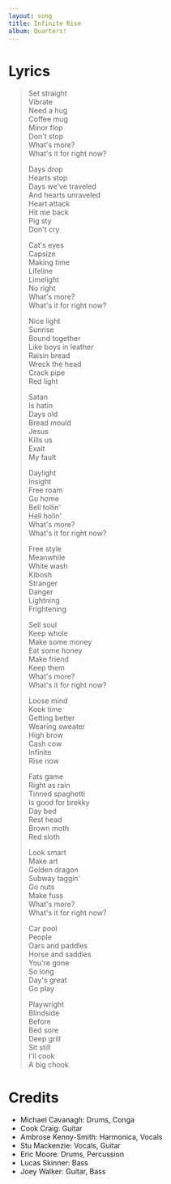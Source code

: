 ```yaml
---
layout: song
title: Infinite Rise
album: Quarters!
---
```


# Lyrics

> Set straight  
> Vibrate  
> Need a hug  
> Coffee mug  
> Minor flop  
> Don't stop  
> What's more?  
> What's it for right now?  
>  
> Days drop  
> Hearts stop  
> Days we've traveled  
> And hearts unraveled  
> Heart attack  
> Hit me back  
> Pig sty  
> Don't cry  
>  
> Cat's eyes  
> Capsize  
> Making time  
> Lifeline  
> Limelight  
> No right  
> What's more?  
> What's it for right now?  
>  
> Nice light  
> Sunrise  
> Bound together  
> Like boys in leather  
> Raisin bread  
> Wreck the head  
> Crack pipe  
> Red light  
>  
> Satan  
> Is hatin  
> Days old  
> Bread mould  
> Jesus  
> Kills us  
> Exalt  
> My fault  
>  
> Daylight  
> Insight  
> Free roam  
> Go home  
> Bell tollin'  
> Hell holin'  
> What's more?  
> What's it for right now?  
>  
> Free style  
> Meanwhile  
> White wash  
> Kibosh  
> Stranger  
> Danger  
> Lightning  
> Frightening  
>  
> Sell soul  
> Keep whole  
> Make some money  
> Eat some honey  
> Make friend  
> Keep them  
> What's more?  
> What's it for right now?  
>  
> Loose mind  
> Kook time  
> Getting better  
> Wearing sweater  
> High brow  
> Cash cow  
> Infinite  
> Rise now  
>  
> Fats game  
> Right as rain  
> Tinned spaghetti  
> Is good for brekky  
> Day bed  
> Rest head  
> Brown moth  
> Red sloth  
>  
> Look smart  
> Make art  
> Golden dragon  
> Subway taggin'  
> Go nuts  
> Make fuss  
> What's more?  
> What's it for right now?  
>  
> Car pool  
> People  
> Oars and paddles  
> Horse and saddles  
> You're gone  
> So long  
> Day's great  
> Go play  
>  
> Playwright  
> Blindside  
> Before  
> Bed sore  
> Deep grill  
> Sit still  
> I'll cook  
> A big chook  

# Credits

* Michael Cavanagh: Drums, Conga
* Cook Craig: Guitar
* Ambrose Kenny-Smith: Harmonica, Vocals
* Stu Mackenzie: Vocals, Guitar
* Eric Moore: Drums, Percussion
* Lucas Skinner: Bass
* Joey Walker: Guitar, Bass
